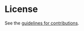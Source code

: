# License

See the
[guidelines for contributions](https://github.com/sfluhrer/ikev2-mldsa-support/blob/main/CONTRIBUTING.md).
